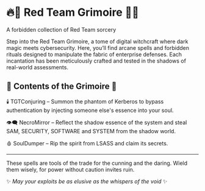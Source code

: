 # 🔥📜 Red Team Grimoire 📜🔥
A forbidden collection of Red Team sorcery

Step into the Red Team Grimoire, a tome of digital witchcraft where dark magic meets cybersecurity. Here, you’ll find arcane spells and forbidden rituals designed to manipulate the fabric of enterprise defenses. Each incantation has been meticulously crafted and tested in the shadows of real-world assessments.

## 🔮 Contents of the Grimoire 🔮
🕯️ TGTConjuring – Summon the phantom of Kerberos to bypass authentication by injecting someone else's essence into your soul.

👁️‍🗨️ NecroMirror – Reflect the shadow essence of the system and steal SAM, SECURITY, SOFTWARE and SYSTEM from the shadow world.

🩸 SoulDumper – Rip the spirit from LSASS and claim its secrets.

----------------------------------------------------------------------

These spells are tools of the trade for the cunning and the daring. Wield them wisely, for power without caution invites ruin.

✨ *May your exploits be as elusive as the whispers of the void* ✨
